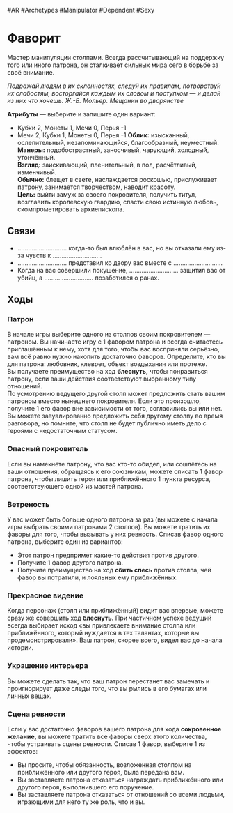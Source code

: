 #AR  #Archetypes #Manipulator #Dependent #Sexy 

# Фаворит
Мастер манипуляции столпами. Всегда рассчитывающий на поддержку того или иного патрона, он сталкивает сильных мира сего в борьбе за своё внимание.

*Подражай людям в их склонностях, следуй их правилам,  потворствуй их слабостям, восторгайся каждым их  словом и поступком — и делай из них что хочешь.*
*Ж.-Б. Мольер. Мещанин во дворянстве*


**Атрибуты** — выберите и запишите один вариант:  
-  Кубки 2, Монеты 1, Мечи 0, Перья -1  
-  Мечи 2, Кубки 1, Монеты 0, Перья -1
**Облик:** изысканный, ослепительный, незапоминающийся,  благообразный, неуместный.   
**Манеры:** подобострастный, заносчивый, чарующий,  холодный, утончённый.  
**Взгляд:** заискивающий, пленительный, в пол,  расчётливый, изменчивый.   
**Обычно:** блещет в свете, наслаждается роскошью,  прислуживает патрону, занимается творчеством, наводит  красоту.  
**Цель:** выйти замуж за своего покровителя, получить титул,  возглавить королевскую гвардию, спасти свою истинную  любовь, скомпрометировать архиепископа. 

## Связи

-  ............................ когда-то был влюблён в вас, но вы  отказали ему из-за чувств к ............................  
-  ............................ представил ко двору вас вместе  с ............................  
-  Когда на вас совершили покушение, ............................  защитил вас от убийц, а ............................ позаботился  о ранах.
  
## Ходы

### Патрон
В начале игры выберите одного из столпов своим покровителем — патроном. Вы начинаете игру с 1 фавором патрона и всегда считаетесь приглашённым к нему,  хотя для того, чтобы вас восприняли серьёзно, вам всё равно  нужно накопить достаточно фаворов. Определите, кто вы для  патрона: любовник, клеврет, объект воздыхания или протеже.  
Вы получаете преимущество на ход **блеснуть,** чтобы понравиться патрону, если ваши действия соответствуют выбранному типу отношений.  
По усмотрению ведущего другой столп может предложить  стать вашим патроном вместо нынешнего покровителя.  Если это произошло, получите 1 его фавор вне зависимости от того, согласились вы или нет. Вы можете завуалированно предложить себя другому столпу во время разговора,  но помните, что столп не будет публично иметь дело с героями с недостаточным статусом.  

### Опасный покровитель
Если вы намекнёте патрону, что вас кто-то обидел,  или сошлётесь на ваши отношения, обращаясь к его союзникам, можете списать 1 фавор патрона, чтобы лишить героя  или приближённого 1 пункта ресурса, соответствующего одной из мастей патрона.  

### Ветреность
У вас может быть больше одного патрона за раз (вы можете с начала игры выбрать своими патронами 2 столпов).  Вы можете тратить их фаворы для того, чтобы вызывать  у них ревность. Списав фавор одного патрона, выберите один  из вариантов:  
-  Этот патрон предпримет какие-то действия против  другого.  
-  Получите 1 фавор другого патрона.  
-  Получите преимущество на ход **сбить спесь** против  столпа, чей фавор вы потратили, и лояльных ему  приближённых.

### Прекрасное видение
Когда персонаж (столп или приближённый) видит вас впервые, можете сразу же совершить ход **блеснуть.** При частичном успехе ведущий всегда выбирает исход «вы привлекаете  внимание столпа или приближённого, который нуждается  в тех талантах, которые вы продемонстрировали». Ваш патрон, скорее всего, видел вас до начала истории.  

### Украшение интерьера
Вы можете сделать так, что ваш патрон перестанет вас  замечать и проигнорирует даже следы того, что вы рылись  в его бумагах или личных вещах.  

### Сцена ревности
Если у вас достаточно фаворов вашего патрона для хода **сокровенное желание,** вы можете тратить все фаворы сверх  этого количества, чтобы устраивать сцены ревности. Списав  1 фавор, выберите 1 из эффектов:  
-  Вы просите, чтобы обязанность, возложенная столпом  на приближённого или другого героя, была передана вам.  
-  Вы заставляете патрона отказаться награждать  приближённого или другого героя, выполнившего его  поручение.  
-  Вы заставляете патрона отказаться от отношений  со всеми людьми, играющими для него ту же роль, что и вы.